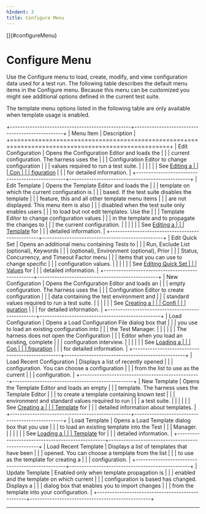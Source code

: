 ```yaml
---
hIndent: 3
title: Configure Menu
---
```


[]{#configureMenu}

# Configure Menu

Use the Configure menu to load, create, modify, and view configuration data used for a test run. The
following table describes the default menu items in the Configure menu. Because this menu can be
customized you might see additional options defined in the current test suite.

The template menu options listed in the following table are only available when template usage is
enabled.

+-------------------------------------------------+-------------------------------------------------+
| Menu Item                                       | Description                                     |
+=================================================+=================================================+
| Edit Configuration                              | Opens the Configuration Editor and loads the    |
|                                                 | current configuration. The harness uses the     |
|                                                 | Configuration Editor to change configuration    |
|                                                 | values required to run a test suite.            |
|                                                 |                                                 |
|                                                 | See [Editing a                                  |
|                                                 | Con                                             |
|                                                 | figuration](../confEdit/editConfiguration.html) |
|                                                 | for detailed information.                       |
+-------------------------------------------------+-------------------------------------------------+
| Edit Template                                   | Opens the Template Editor and loads the         |
|                                                 | template on which the current configuration is  |
|                                                 | based. If the test suite disables the template  |
|                                                 | feature, this and all other template menu items |
|                                                 | are not displayed. This menu item is also       |
|                                                 | disabled when the test suite only enables users |
|                                                 | to load but not edit templates. Use the         |
|                                                 | Template Editor to change configuration values  |
|                                                 | in the template and to propagate the changes to |
|                                                 | the current configuration.                      |
|                                                 |                                                 |
|                                                 | See [Editing a                                  |
|                                                 | Template](../admin/editTemplate.html) for       |
|                                                 | detailed information.                           |
+-------------------------------------------------+-------------------------------------------------+
| Edit Quick Set                                  | Opens an additional menu containing Tests to    |
|                                                 | Run, Exclude List (optional), Keywords          |
|                                                 | (optional), Environment (optional), Prior       |
|                                                 | Status, Concurrency, and Timeout Factor menu    |
|                                                 | items that you can use to change specific       |
|                                                 | configuration values.                           |
|                                                 |                                                 |
|                                                 | See [Editing Quick Set                          |
|                                                 | Values](../confEdit/editQuickSet.html) for      |
|                                                 | detailed information.                           |
+-------------------------------------------------+-------------------------------------------------+
| New Configuration                               | Opens the Configuration Editor and loads an     |
|                                                 | empty configuration. The harness uses the       |
|                                                 | Configuration Editor to create configuration    |
|                                                 | data containing the test environment and        |
|                                                 | standard values required to run a test suite.   |
|                                                 |                                                 |
|                                                 | See [Creating a                                 |
|                                                 | Confi                                           |
|                                                 | guration](../confEdit/createConfiguration.html) |
|                                                 | for detailed information.                       |
+-------------------------------------------------+-------------------------------------------------+
| Load Configuration                              | Opens a Load Configuration File dialog box that |
|                                                 | you use to load an existing configuration into  |
|                                                 | the Test Manager.                               |
|                                                 |                                                 |
|                                                 | The harness does not open the Configuration     |
|                                                 | Editor when you load an existing, complete      |
|                                                 | configuration interview.                        |
|                                                 |                                                 |
|                                                 | See [Loading a                                  |
|                                                 | Con                                             |
|                                                 | figuration](../confEdit/loadConfiguration.html) |
|                                                 | for detailed information.                       |
+-------------------------------------------------+-------------------------------------------------+
| Load Recent Configuration                       | Displays a list of recently opened              |
|                                                 | configuration. You can choose a configuration   |
|                                                 | from the list to use as the current             |
|                                                 | configuration.                                  |
+-------------------------------------------------+-------------------------------------------------+
| New Template                                    | Opens the Template Editor and loads an empty    |
|                                                 | template. The harness uses the Template Editor  |
|                                                 | to create a template containing known test      |
|                                                 | environment and standard values required to run |
|                                                 | a test suite.                                   |
|                                                 |                                                 |
|                                                 | See [Creating a                                 |
|                                                 | Template](../admin/createTemplate.html) for     |
|                                                 | detailed information about templates.           |
+-------------------------------------------------+-------------------------------------------------+
| Load Template                                   | Opens a Load Template dialog box that you use   |
|                                                 | to load an existing template into the Test      |
|                                                 | Manager.                                        |
|                                                 |                                                 |
|                                                 | See [Loading a                                  |
|                                                 | Template](../templates/loadTemplate.html) for   |
|                                                 | detailed information.                           |
+-------------------------------------------------+-------------------------------------------------+
| Load Recent Template                            | Displays a list of templates that have been     |
|                                                 | opened. You can choose a template from the list |
|                                                 | to use as the template for creating a           |
|                                                 | configuration.                                  |
+-------------------------------------------------+-------------------------------------------------+
| Update Template                                 | Enabled only when template propagation is       |
|                                                 | enabled and the template on which current       |
|                                                 | configuration is based has changed. Displays a  |
|                                                 | dialog box that enables you to import changes   |
|                                                 | from the template into your configuration.      |
+-------------------------------------------------+-------------------------------------------------+

----------------------------------------------------------------------------------------------------



